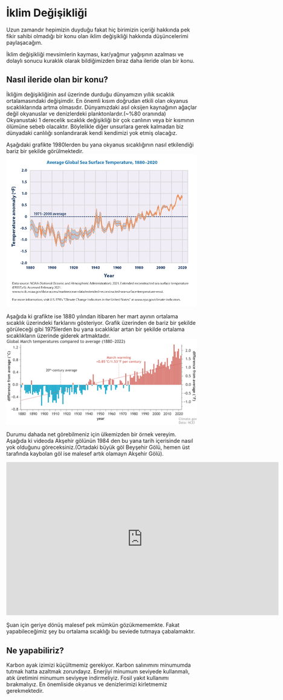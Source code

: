 # İklim Değişikliği

Uzun zamandır hepimizin duyduğu fakat hiç birimizin içeriği hakkında pek fikir sahibi olmadığı bir konu olan iklim değişikliği hakkında düşüncelerimi paylaşacağım.

İklim değişikliği mevsimlerin kayması, kar/yağmur yağışının azalması ve dolaylı sonucu kuraklık olarak bildiğimizden biraz daha ileride olan bir konu.

## Nasıl ileride olan bir konu?

İkliğim değişikliğinin asıl üzerinde durduğu dünyamızın yıllık sıcaklık ortalamasındaki değişimdir. En önemli kısım doğrudan etkili olan okyanus sıcaklıklarında artma olmasıdır. Dünyamızdaki asıl oksijen kaynağının ağaçlar değil okyanuslar ve denizlerdeki planktonlardır.(~%80 oranında) Okyanustaki 1 derecelik sıcaklık değişikliği bir çok canlının veya bir kısmının ölümüne sebeb olacaktır. Böylelikle diğer unsurlara gerek kalmadan biz dünyadaki canlılığı sonlandırarak kendi kendimizi yok etmiş olacağız.

Aşağıdaki grafikte 1980lerden bu yana okyanus sıcaklığının nasıl etkilendiği bariz bir şekilde görülmektedir.
![climate.gov ~140 yıllık sıcaklık değişikliği grafiği(Mart Ayı)](/images/blog/sea-surface-temp_download1_2021.png)

Aşağıda ki grafikte ise 1880 yılından itibaren her mart ayının ortalama sıcaklık üzerindeki farklarını gösteriyor. Grafik üzerinden de bariz bir şekilde görüleceği gibi 1975lerden bu yana sıcaklıklar artan bir şekilde ortalama sıcaklıkların üzerinde giderek artmaktadır.
![climate.gov ~140 yıllık sıcaklık değişikliği grafiği(Mart Ayı)](/images/blog/Global_March2022_tempanom_graph.png)

Durumu dahada net görebilmeniz için ülkemizden bir örnek vereyim. Aşağıda ki videoda Akşehir gölünün 1984 den bu yana tarih içerisinde nasıl yok olduğunu göreceksiniz.(Ortadaki büyük göl Beyşehir Gölü, hemen üst tarafında kaybolan göl ise malesef artık olamayn Akşehir Gölü).

<iframe width="720" height="405" src="https://www.youtube.com/embed/ZpsfLPM_7hE" title="YouTube video player" frameborder="0" allow="accelerometer; autoplay; clipboard-write; encrypted-media; gyroscope; picture-in-picture; web-share" allowfullscreen></iframe>

Şuan için geriye dönüş malesef pek mümkün gözükmememkte. Fakat yapabileceğimiz şey bu ortalama sıcaklığı bu seviede tutmaya çabalamaktır.

## Ne yapabiliriz?

Karbon ayak izimizi küçültmemiz gerekiyor. Karbon salınımını minumumda tutmak hatta azaltmak zorundayız. Enerjiyi minumum seviyede kullanmalı, atık üretimini minumum seviyeye indirmeliyiz. Fosil yakıt kullanımı bırakmalıyız. En önemliside okyanus ve denizlerimizi kirletmemiz gerekmektedir.
